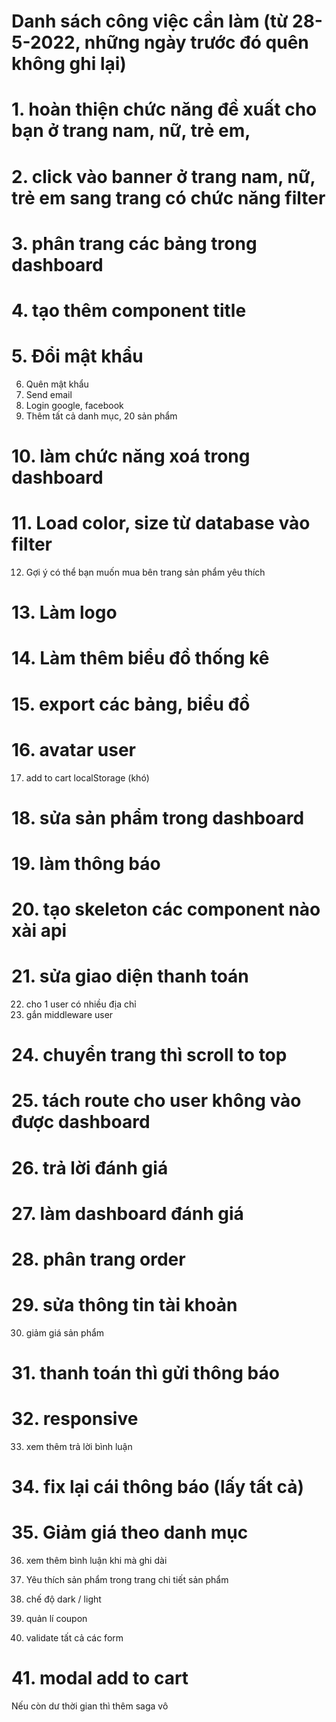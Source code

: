 # Danh sách công việc cần làm (từ 28-5-2022, những ngày trước đó quên không ghi lại)

# 1. hoàn thiện chức năng đề xuất cho bạn ở trang nam, nữ, trẻ em,

# 2. click vào banner ở trang nam, nữ, trẻ em sang trang có chức năng filter

# 3. phân trang các bảng trong dashboard

# 4. tạo thêm component title

# 5. Đổi mật khẩu

6.  Quên mật khẩu
7.  Send email
8.  Login google, facebook
9.  Thêm tất cả danh mục, 20 sản phẩm

# 10. làm chức năng xoá trong dashboard

# 11. Load color, size từ database vào filter

12. Gợi ý có thể bạn muốn mua bên trang sản phẩm yêu thích

# 13. Làm logo

# 14. Làm thêm biểu đồ thống kê

# 15. export các bảng, biểu đồ

# 16. avatar user

17. add to cart localStorage (khó)

# 18. sửa sản phẩm trong dashboard

# 19. làm thông báo

# 20. tạo skeleton các component nào xài api

# 21. sửa giao diện thanh toán

22. cho 1 user có nhiều địa chỉ
23. gắn middleware user

# 24. chuyển trang thì scroll to top

# 25. tách route cho user không vào được dashboard

# 26. trả lời đánh giá

# 27. làm dashboard đánh giá

# 28. phân trang order

# 29. sửa thông tin tài khoản

30. giảm giá sản phẩm

# 31. thanh toán thì gửi thông báo

# 32. responsive

33. xem thêm trả lời bình luận

# 34. fix lại cái thông báo (lấy tất cả)

# 35. Giảm giá theo danh mục

36. xem thêm bình luận khi mà ghi dài

37. Yêu thích sản phẩm trong trang chi tiết sản phẩm

38. chế độ dark / light

39. quản lí coupon

40. validate tất cả các form

# 41. modal add to cart

Nếu còn dư thời gian thì thêm saga vô
